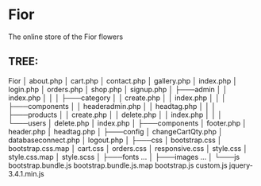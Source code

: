 # Fior
The online store of the Fior flowers

## TREE:
Fior
│   about.php
│   cart.php
│   contact.php
│   gallery.php
│   index.php
│   login.php
│   orders.php
│   shop.php
│   signup.php
│
├───admin
│   │   index.php
│   │
│   ├───category
│   │       create.php
│   │       index.php
│   │
│   ├───components
│   │       headeradmin.php
│   │       headtag.php
│   │
│   ├───products
│   │       create.php
│   │       delete.php
│   │       index.php
│   │
│   └───users
│           delete.php
│           index.php
│
├───components
│       footer.php
│       header.php
│       headtag.php
│
├───config
│       changeCartQty.php
│       databaseconnect.php
│       logout.php
│
├───css
│       bootstrap.css
│       bootstrap.css.map
│       cart.css
│       orders.css
│       responsive.css
│       style.css
│       style.css.map
│       style.scss
│
├───fonts ...
│
├───images ...
│
└───js
        bootstrap.bundle.js
        bootstrap.bundle.js.map
        bootstrap.js
        custom.js
        jquery-3.4.1.min.js
